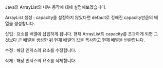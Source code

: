 Java의 ArrayList의 내부 동작에 대해 설명해보겠습니다.

ArrayList 생성 : capacity를 설정하지 않았다면 default로 정해진 capacity만큼의 배열을 생성합니다.

삽입 : 요소를 배열에 삽입하게 됩니다. 현재 ArrayList의 capacity를 초과하게 되면 그것보다 큰 배열을 생성한 뒤 현재 배열의 값을 복사하고 현재 배열을 반환합니다.

수정 : 해당 인덱스의 요소를 수정합니다.

삭제 : 해당 인덱스의 요소를 삭제합니다.
